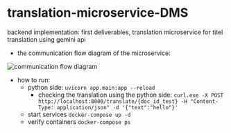 # translation-microservice-DMS
backend implementation: first deliverables, translation microservice for titel translation using gemini api 

- the communication flow diagram of the microservice:

![communication flow diagram](https://github.com/user-attachments/assets/c46d222a-3929-45ae-9d64-ba3e11c4b7de)


- how to run:
  - python side: `uvicorn app.main:app --reload`
      - checking the translation using the python side: `curl.exe -X POST http://localhost:8000/translate/{doc_id_test} -H "Content-Type: application/json" -d '{"text":"hello"}'`
  - start services `docker-compose up -d`
  - verify containers `docker-compose ps`
